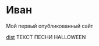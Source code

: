 # Иван
Мой первый опубликованный сайт

[dist](https://ivangang66.github.io/dist/"Описание") ТЕКСТ ПЕСНИ HALLOWEEN


